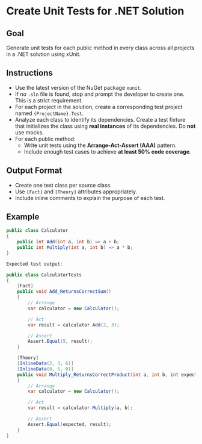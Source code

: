 # Create Unit Tests for .NET Solution

## Goal
Generate unit tests for each public method in every class across all projects in a .NET solution using xUnit.

## Instructions
- Use the latest version of the NuGet package `xunit`.
- If no `.sln` file is found, stop and prompt the developer to create one. This is a strict requirement.
- For each project in the solution, create a corresponding test project named `{ProjectName}.Test`.
- Analyze each class to identify its dependencies. Create a test fixture that initializes the class using **real instances** of its dependencies. Do **not** use mocks.
- For each public method:
  - Write unit tests using the **Arrange-Act-Assert (AAA)** pattern.
  - Include enough test cases to achieve **at least 50% code coverage**.

## Output Format
- Create one test class per source class.
- Use `[Fact]` and `[Theory]` attributes appropriately.
- Include inline comments to explain the purpose of each test.

## Example
```csharp
public class Calculator
{
    public int Add(int a, int b) => a + b;
    public int Multiply(int a, int b) => a * b;
}

Expected test output:

public class CalculatorTests
{
    [Fact]
    public void Add_ReturnsCorrectSum()
    {
        // Arrange
        var calculator = new Calculator();

        // Act
        var result = calculator.Add(2, 3);

        // Assert
        Assert.Equal(5, result);
    }

    [Theory]
    [InlineData(2, 3, 6)]
    [InlineData(0, 5, 0)]
    public void Multiply_ReturnsCorrectProduct(int a, int b, int expected)
    {
        // Arrange
        var calculator = new Calculator();

        // Act
        var result = calculator.Multiply(a, b);

        // Assert
        Assert.Equal(expected, result);
    }
}